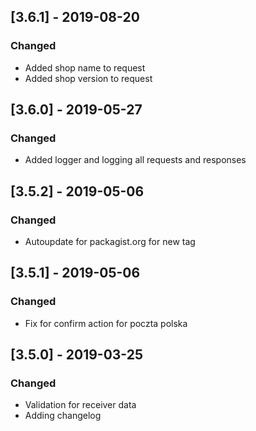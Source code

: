 ## [3.6.1] - 2019-08-20
### Changed
- Added shop name to request
- Added shop version to request

## [3.6.0] - 2019-05-27
### Changed
- Added logger and logging all requests and responses

## [3.5.2] - 2019-05-06
### Changed
- Autoupdate for packagist.org for new tag

## [3.5.1] - 2019-05-06
### Changed
- Fix for confirm action for poczta polska

## [3.5.0] - 2019-03-25
### Changed
- Validation for receiver data
- Adding changelog
